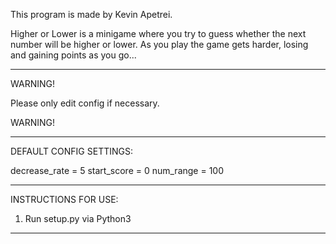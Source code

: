 This program is made by Kevin Apetrei. 

Higher or Lower is a minigame where you try to guess
whether the next number will be higher or lower. As
you play the game gets harder, losing and gaining
points as you go...

----------------------------------------------------------

WARNING!

Please only edit config if necessary.

WARNING!

----------------------------------------------------------

DEFAULT CONFIG SETTINGS:

decrease_rate = 5
start_score = 0
num_range = 100

----------------------------------------------------------

INSTRUCTIONS FOR USE:

1. Run setup.py via Python3

----------------------------------------------------------
